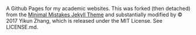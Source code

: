 A Github Pages for my academic websites. This was forked (then detached) from the [Minimal Mistakes Jekyll Theme](https://mmistakes.github.io/minimal-mistakes/) and substantially modified by © 2017 Yikun Zhang, which is released under the MIT License. See LICENSE.md.



